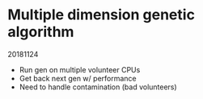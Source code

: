 # Multiple dimension genetic algorithm
20181124

* Run gen on multiple volunteer CPUs
* Get back next gen w/ performance
* Need to handle contamination (bad volunteers)

